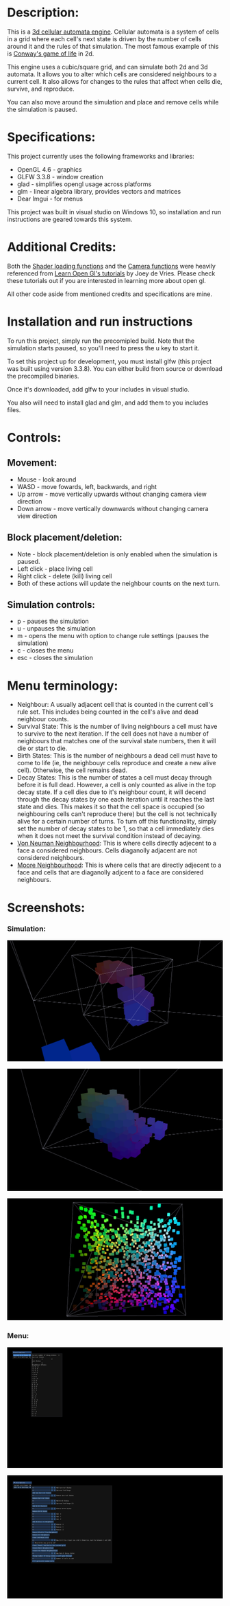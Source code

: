 # Description:

This is a [3d cellular automata engine](https://en.wikipedia.org/wiki/Cellular_automaton). Cellular automata is a system of cells in a grid where each cell's next state is driven by the number of cells around it and the rules of that simulation. The most famous example of this is [Conway's game of life](https://en.wikipedia.org/wiki/Conway%27s_Game_of_Life) in 2d.

This engine uses a cubic/square grid, and can simulate both 2d and 3d automata. It allows you to alter which cells are considered neighbours to a current cell. It also allows for changes to the rules that affect when cells die, survive, and reproduce.

You can also move around the simulation and place and remove cells while the simulation is paused.

# Specifications:

This project currently uses the following frameworks and libraries:
* OpenGL 4.6 - graphics
* GLFW 3.3.8 - window creation
* glad - simplifies opengl usage across platforms
* glm - linear algebra library, provides vectors and matrices
* Dear Imgui - for menus

This project was built in visual studio on Windows 10, so installation and run instructions are geared towards this system.

# Additional Credits:

Both the [Shader loading functions](https://learnopengl.com/Getting-started/Shaders) and the [Camera functions](https://learnopengl.com/Getting-started/Camera) were heavily referenced from [Learn Open Gl's tutorials](https://learnopengl.com/) by Joey de Vries. Please check these tutorials out if you are interested in learning more about open gl.

All other code aside from mentioned credits and specifications are mine.

# Installation and run instructions

To run this project, simply run the precomipled build. Note that the simulation starts paused, so you'll need to press the u key to start it.

To set this project up for development, you must install glfw (this project was built using version 3.3.8). You can either build from source or download the precompiled binaries. 

Once it's downloaded, add glfw to your includes in visual studio.

You also will need to install glad and glm, and add them to you includes files.


# Controls:

## Movement:
* Mouse - look around
* WASD - move fowards, left, backwards, and right
* Up arrow - move vertically upwards without changing camera view direction
* Down arrow - move vertically downwards without changing camera view direction

## Block placement/deletion:
* Note - block placement/deletion is only enabled when the simulation is paused.
* Left click - place living cell
* Right click - delete (kill) living cell
* Both of these actions will update the neighbour counts on the next turn.

## Simulation controls:
* p - pauses the simulation
* u - unpauses the simulation
* m - opens the menu with option to change rule settings (pauses the simulation)
* c - closes the menu
* esc - closes the simulation


# Menu terminology:
* Neighbour: A usually adjacent cell that is counted in the current cell's rule set. This includes being counted in the cell's alive and dead neighbour counts.
* Survival State: This is the number of living neighbours a cell must have to survive to the next iteration. If the cell does not have a number of neighbours that matches one of the survival state numbers, then it will die or start to die.
* Birth States: This is the number of neighbours a dead cell must have to come to life (ie, the neighbouyr cells reproduce and create a new alive cell). Otherwise, the cell remains dead.
* Decay States: This is the number of states a cell must decay through before it is full dead. However, a cell is only counted as alive in the top decay state.
If a cell dies due to it's neighbour count, it will decend through the decay states by one each iteration until it reaches the last state and dies. This makes it so that the cell space is occupied (so neighbouring cells can't reproduce there) but the cell is not technically alive for a certain number of turns.
To turn off this functionality, simply set the number of decay states to be 1, so that a cell immediately dies when it does not meet the survival condition instead of decaying.
* [Von Neuman Neighbourhood](https://en.wikipedia.org/wiki/Von_Neumann_neighborhood): This is where cells directly adjecent to a face a considered neighbours. Cells diaganolly adjacent are not considered neighbours.
* [Moore Neighbourhood](https://en.wikipedia.org/wiki/Moore_neighborhood): This is where cells that are directly adjecent to a face and cells that are diaganolly adjcent to a face are considered neighbours.

# Screenshots:

### Simulation:
![Screenshot of Simulation](/Images/in_sim_1.png?raw=true "Screenshot of Simulation")

![Screenshot of Simulation 2](/Images/in_sim_2.png?raw=true "Screenshot of Simulation 2")

![Screenshot of Simulation - Random boxes](/Images/in_sim_3.png?raw=true "Screenshot of Simulation - Random Boxes")

### Menu:

![Menu Page 1](/Images/menu_1.png?raw=true "Menu Page 1")

![Menu Page 2](/Images/menu_2.png?raw=true "Menu Page 2")